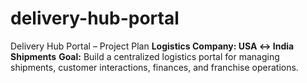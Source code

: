 # delivery-hub-portal
Delivery Hub Portal – Project Plan **Logistics Company: USA ↔ India Shipments**   **Goal:** Build a centralized logistics portal for managing shipments, customer interactions, finances, and franchise operations.

